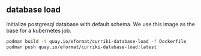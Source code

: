 ## database load

Initialize postgresql database with default schema. We use this image as the base for a kubernetes job.

```bash
podman build -t quay.io/eformat/curriki-database-load -f Dockerfile
podman push quay.io/eformat/curriki-database-load:latest
```